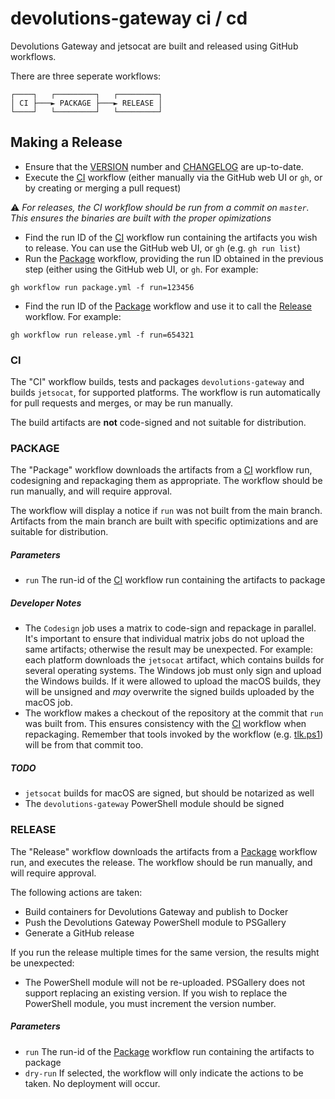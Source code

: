 # devolutions-gateway ci / cd

Devolutions Gateway and jetsocat are built and released using GitHub workflows.

There are three seperate workflows:

```
┌────┐   ┌─────────┐   ┌─────────┐
│ CI ├───► PACKAGE ├───► RELEASE │
└────┘   └─────────┘   └─────────┘
```

## Making a Release

- Ensure that the [VERSION](../../VERSION) number and [CHANGELOG](../../CHANGELOG.md) are up-to-date.
- Execute the [CI](#ci) workflow (either manually via the GitHub web UI or `gh`, or by creating or merging a pull request)

:warning: *For releases, the CI workflow should be run from a commit on `master`. This ensures the binaries are built with the proper opimizations*
- Find the run ID of the [CI](#ci) workflow run containing the artifacts you wish to release. You can use the GitHub web UI, or `gh` (e.g. `gh run list`)
- Run the [Package](#package) workflow, providing the run ID obtained in the previous step (either using the GitHub web UI, or `gh`. For example:

`gh workflow run package.yml -f run=123456`

 - Find the run ID of the [Package](#package) workflow and use it to call the [Release](#release) workflow. For example:
 
`gh workflow run release.yml -f run=654321`
### CI

The "CI" workflow builds, tests and packages `devolutions-gateway` and builds `jetsocat`, for supported platforms. The workflow is run automatically for pull requests and merges, or may be run manually.

The build artifacts are **not** code-signed and not suitable for distribution.

### PACKAGE

The "Package" workflow downloads the artifacts from a [CI](#ci) workflow run, codesigning and repackaging them as appropriate. The workflow should be run manually, and will require approval.

The workflow will display a notice if `run` was not built from the main branch. Artifacts from the main branch are built with specific optimizations and are suitable for distribution.

##### Parameters

- `run` The run-id of the [CI](#ci) workflow run containing the artifacts to package

##### Developer Notes

- The `Codesign` job uses a matrix to code-sign and repackage in parallel. It's important to ensure that individual matrix jobs do not upload the same artifacts; otherwise the result may be unexpected. For example: each platform downloads the `jetsocat` artifact, which contains builds for several operating systems. The Windows job must only sign and upload the Windows builds. If it were allowed to upload the macOS builds, they will be unsigned and *may* overwrite the signed builds uploaded by the macOS job.
- The workflow makes a checkout of the repository at the commit that `run` was built from. This ensures consistency with the [CI](#ci) workflow when repackaging. Remember that tools invoked by the workflow (e.g. [tlk.ps1](../../ci/tlk.ps1)) will be from that commit too.

##### TODO

- `jetsocat` builds for macOS are signed, but should be notarized as well 
- The `devolutions-gateway` PowerShell module should be signed

### RELEASE

The "Release" workflow downloads the artifacts from a [Package](#package) workflow run, and executes the release. The workflow should be run manually, and will require approval.

The following actions are taken:

- Build containers for Devolutions Gateway and publish to Docker
- Push the Devolutions Gateway PowerShell module to PSGallery
- Generate a GitHub release

If you run the release multiple times for the same version, the results might be unexpected:

- The PowerShell module will not be re-uploaded. PSGallery does not support replacing an existing version. If you wish to replace the PowerShell module, you must increment the version number.

##### Parameters

- `run` The run-id of the [Package](#package) workflow run containing the artifacts to package
- `dry-run` If selected, the workflow will only indicate the actions to be taken. No deployment will occur.

